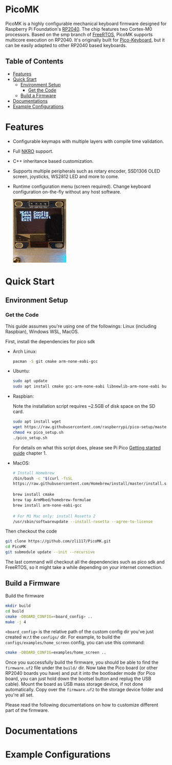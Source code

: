 # PicoMK <!-- omit in toc -->

PicoMK is a highly configurable mechanical keyboard firmware designed for Raspberry Pi Foundation's [RP2040](https://www.raspberrypi.com/documentation/microcontrollers/rp2040.html). The chip features two Cortex-M0 processors. Based on the smp branch of [FreeRTOS](https://github.com/FreeRTOS/FreeRTOS-Kernel/tree/smp), PicoMK supports multicore execution on RP2040. It's originally built for [Pico-Keyboard](https://github.com/zli117/Pico-Keyboard), but it can be easily adapted to other RP2040 based keyboards.

## Table of Contents

- [Features](#features)
- [Quick Start](#quick-start)
  - [Environment Setup](#environment-setup)
    - [Get the Code](#get-the-code)
  - [Build a Firmware](#build-a-firmware)
- [Documentations](#documentations)
- [Example Configurations](#example-configurations)

# Features

* Configurable keymaps with multiple layers with compile time validation.
* Full [NKRO](https://en.wikipedia.org/wiki/Rollover_(keyboard)) support.
* C++ inheritance based customization.
* Supports multiple peripherals such as rotary encoder, SSD1306 OLED screen, joysticks, WS2812 LED and more to come.
* Runtime configuration menu (screen required). Change keyboard configuration on-the-fly without any host software.
  
  ![Config Menu Demo](docs/config_menu.gif)

# Quick Start

## Environment Setup

### Get the Code
This guide assumes you're using one of the followings: Linux (including Raspbian), Windows WSL, MacOS.

First, install the dependencies for pico sdk

 * Arch Linux:

   ```bash
   pacman -S git cmake arm-none-eabi-gcc
   ```

 * Ubuntu:

   ```bash
   sudo apt update
   sudo apt install cmake gcc-arm-none-eabi libnewlib-arm-none-eabi build-essential libstdc++-arm-none-eabi-newlib
   ```

 * Raspbian:

   Note the installation script requires ~2.5GB of disk space on the SD card. 

   ```bash
   sudo apt install wget
   wget https://raw.githubusercontent.com/raspberrypi/pico-setup/master/pico_setup.sh
   chmod +x pico_setup.sh
   ./pico_setup.sh
   ```

   For details on what this script does, please see Pi Pico [Getting started guide](https://datasheets.raspberrypi.com/pico/getting-started-with-pico.pdf) chapter 1.

 * MacOS:

   ```bash
   # Install Homebrew
   /bin/bash -c "$(curl -fsSL
   https://raw.githubusercontent.com/Homebrew/install/master/install.sh)"
   
   brew install cmake
   brew tap ArmMbed/homebrew-formulae
   brew install arm-none-eabi-gcc
   
   # For M1 Mac only: install Rosetta 2
   /usr/sbin/softwareupdate --install-rosetta --agree-to-license
   ```

Then checkout the code

```bash
git clone https://github.com/zli117/PicoMK.git
cd PicoMK
git submodule update --init --recursive
```
The last command will checkout all the dependencies such as pico sdk and FreeRTOS, so it might take a while depending on your internet connection.

## Build a Firmware

Build the firmware

```bash
mkdir build
cd build
cmake -DBOARD_CONFIG=<board_config> ..
make -j 4
```

`<board_config>` is the relative path of the custom config dir you've just created w.r.t the `configs/` dir. For example, to build the `configs/examples/home_screen` config, you can use this command: 

```bash
cmake -DBOARD_CONFIG=examples/home_screen ..
```

Once you successfully build the firmware, you should be able to find the `firmware.uf2` file under the `build/` dir. Now take the Pico board (or other RP2040 boards you have) and put it into the bootloader mode (for Pico board, you can just hold down the bootsel button and replug the USB cable). Mount the board as USB mass storage device, if not done automatically. Copy over the `firmware.uf2` to the storage device folder and you're all set.

Please read the following documentations on how to customize different part of the firmware.

# Documentations

# Example Configurations
